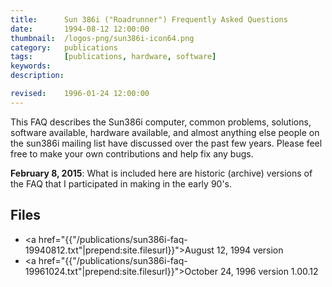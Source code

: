 ```yaml
---
title: 		Sun 386i ("Roadrunner") Frequently Asked Questions
date: 		1994-08-12 12:00:00
thumbnail: 	/logos-png/sun386i-icon64.png
category: 	publications
tags: 		[publications, hardware, software]
keywords:
description:

revised:	1996-01-24 12:00:00
---
```

This FAQ describes the Sun386i computer, common problems, solutions,
software available, hardware available, and almost anything else people
on the sun386i mailing list have discussed over the past few
years. Please feel free to make your own contributions and help fix any bugs.

**February 8, 2015**: What is included here are historic (archive)
versions of the FAQ that I participated in making in the early 90's.

## Files

* <a href="{{"/publications/sun386i-faq-19940812.txt"|prepend:site.filesurl}}">August 12, 1994 version</a>
* <a href="{{"/publications/sun386i-faq-19961024.txt"|prepend:site.filesurl}}">October 24, 1996 version 1.00.12</a>
